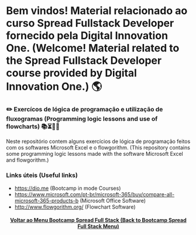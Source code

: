 # Bem vindos! Material relacionado ao curso Spread Fullstack Developer fornecido pela Digital Innovation One. (Welcome! Material related to the Spread Fullstack Developer course provided by Digital Innovation One.) 🌎

### ✏️ Exercícos de lógica de programação e utilização de fluxogramas (Programming logic lessons and use of flowcharts) 📚⏳🤔😉

Neste repositório contem alguns exercícios de lógica de programação feitos com os softwares Microsoft Excel e o flowgorithm. (This repository contains some programming logic lessons made with the software Microsoft Excel and flowgorithm.)

### Links úteis (Useful links)
+ https://dio.me (Bootcamp in mode Courses)
+ https://www.microsoft.com/pt-br/microsoft-365/buy/compare-all-microsoft-365-products-b (Microsoft Office Software)
+ http://www.flowgorithm.org/ (Flowchart Software)

<h4 align="center"><a href="https://github.com/luciano-da-cruz-jr/luciano-da-cruz-jr/blob/main/Spread-Full-Stack-Menu.md">Voltar ao Menu Bootcamp Spread Full Stack (Back to Bootcamp Spread Full Stack Menu)</a></h4>


